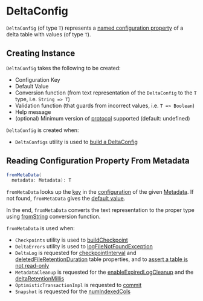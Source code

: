 # DeltaConfig

`DeltaConfig` (of type `T`) represents a [named configuration property](#key) of a delta table with values (of type `T`).

## Creating Instance

`DeltaConfig` takes the following to be created:

* <span id="key"> Configuration Key
* <span id="defaultValue"> Default Value
* <span id="fromString"> Conversion function (from text representation of the `DeltaConfig` to the `T` type, i.e. `String => T`)
* <span id="validationFunction"> Validation function (that guards from incorrect values, i.e. `T => Boolean`)
* <span id="helpMessage"> Help message
* <span id="minimumProtocolVersion"> (optional) Minimum version of [protocol](Protocol.md) supported (default: undefined)

`DeltaConfig` is created when:

* `DeltaConfigs` utility is used to [build a DeltaConfig](DeltaConfigs.md#buildConfig)

## <span id="fromMetaData"> Reading Configuration Property From Metadata

```scala
fromMetaData(
  metadata: Metadata): T
```

`fromMetaData` looks up the [key](#key) in the [configuration](Metadata.md#configuration) of the given [Metadata](Metadata.md). If not found, `fromMetaData` gives the [default value](#defaultValue).

In the end, `fromMetaData` converts the text representation to the proper type using [fromString](#fromString) conversion function.

`fromMetaData` is used when:

* `Checkpoints` utility is used to [buildCheckpoint](Checkpoints.md#buildCheckpoint)
* `DeltaErrors` utility is used to [logFileNotFoundException](DeltaErrors.md#logFileNotFoundException)
* `DeltaLog` is requested for [checkpointInterval](DeltaLog.md#checkpointInterval) and [deletedFileRetentionDuration](DeltaLog.md#tombstoneRetentionMillis) table properties, and to [assert a table is not read-only](DeltaLog.md#assertRemovable)
* `MetadataCleanup` is requested for the [enableExpiredLogCleanup](MetadataCleanup.md#enableExpiredLogCleanup) and the [deltaRetentionMillis](MetadataCleanup.md#deltaRetentionMillis)
* `OptimisticTransactionImpl` is requested to [commit](OptimisticTransactionImpl.md#commit)
* `Snapshot` is requested for the [numIndexedCols](Snapshot.md#numIndexedCols)
